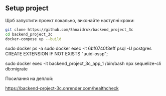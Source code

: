 ## Setup project

Щоб запустити проект локально, виконайте наступні кроки:

```bash
git clone https://github.com/Shnaidruk/backend_project_3c
cd backend_project_3c
docker-compose up --build
```

sudo docker ps -a
sudo docker exec -it 6bf0740f3eff psql -U postgres
CREATE EXTENSION IF NOT EXISTS "uuid-ossp";

sudo docker exec -it backend_project_3c_app_1 /bin/bash
npx sequelize-cli db:migrate




Посилання на деплой:

https://backend-project-3c.onrender.com/healthcheck
